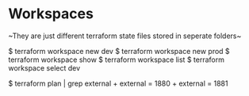 # Workspaces

~They are just different terraform state files stored in seperate folders~

$ terraform workspace new dev
$ terraform workspace new prod
$ terraform workspace show
$ terraform workspace list
$ terraform workspace select dev

$ terraform plan | grep external
          + external = 1880
          + external = 1881